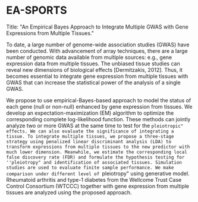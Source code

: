 # EA-SPORTS
Title: "An Empirical Bayes Approach to Integrate Multiple GWAS with Gene Expressions from Multiple Tissues."

To date, a large number of genome-wide association studies (GWAS) have been conducted. With advancement of array techniques, there are a large number of genomic data available from multiple sources: e.g., gene expression data from multiple tissues. The unbiased tissue studies can reveal new dimensions of biological effects [Dermitzakis, 2012]. Thus, it becomes essential to integrate gene expression from multiple tissues with GWAS that can increase the statistical power of the analysis of a single GWAS. 

We propose to use empirical-Bayes-based approach to model the status of each gene (null or non-null) enhanced by gene expression from tissues. We develop an expectation-maximization (EM) algorithm to optimize the corresponding complete log-likelihood function. These methods can jointly analyze two or more GWAS at the same time to test for the ``pleiotropic" effects. We can also evaluate the significance of integrating a tissue. To integrate multiple tissues, we propose a three-stage strategy using penalized linear discriminant analysis (LDA) to transform expressions from multiple tissues to the new predictor with much lower dimension. Meanwhile, we estimate the corresponding local false discovery rate (FDR) and formulate the hypothesis testing for ''pleiotropy" and identification of associated tissues. Simulation studies are used to evaluate finite sample performance. We make comparison under different level of ``pleiotropy" using generative model. Rheumatoid arthritis and type-1 diabetes from the Wellcome Trust Case Control Consortium (WTCCC) together with gene expression from multiple tissues are analyzed using the proposed approach.
